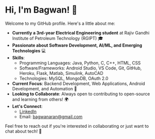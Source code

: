 # Hi, I'm Bagwan! 👋

Welcome to my GitHub profile. Here's a little about me:

- **Currently a 3rd-year Electrical Engineering student** at Rajiv Gandhi Institute of Petroleum Technology (RGIPT) 🎓
- **Passionate about Software Development, AI/ML, and Emerging Technologies** 💻
- **Skills**:
  - Programming Languages: Java, Python, C, C++, HTML, CSS
  - Software/Frameworks: Android Studio, VS Code, Git, GitHub, Heroku, Flask, Matlab, Simulink, AutoCAD
  - Technologies: MySQL, MongoDB, OAuth 2.0
- **Current Focus**: Backend Development, Web Applications, Android Development, and Automation 🌱
- **Looking to Collaborate**: Always open to contributing to open-source and learning from others! 🌍
- **Let's Connect**:  
  - [LinkedIn](https://www.linkedin.com/in/01bps)
  - Email: bagwanaran@gmail.com

Feel free to reach out if you're interested in collaborating or just want to chat about tech! 🚀

